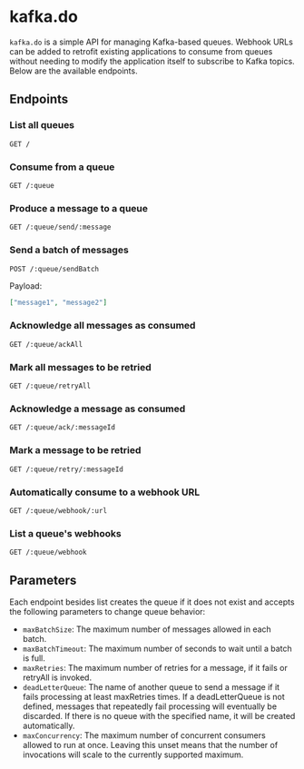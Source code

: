 # kafka.do

`kafka.do` is a simple API for managing Kafka-based queues. Webhook URLs can be added to retrofit existing applications to consume from queues without needing to modify the application itself to subscribe to Kafka topics. Below are the available endpoints.

## Endpoints

### List all queues

```http
GET /
```

### Consume from a queue

```http
GET /:queue
```

### Produce a message to a queue

```http
GET /:queue/send/:message
```

### Send a batch of messages

```http
POST /:queue/sendBatch
```

Payload:

```json
["message1", "message2"]
```

### Acknowledge all messages as consumed

```http
GET /:queue/ackAll
```

### Mark all messages to be retried

```http
GET /:queue/retryAll
```

### Acknowledge a message as consumed

```http
GET /:queue/ack/:messageId
```

### Mark a message to be retried

```http
GET /:queue/retry/:messageId
```

### Automatically consume to a webhook URL

```http
GET /:queue/webhook/:url
```

### List a queue's webhooks

```http
GET /:queue/webhook
```

## Parameters

Each endpoint besides list creates the queue if it does not exist and accepts the following parameters to change queue behavior:

- `maxBatchSize`: The maximum number of messages allowed in each batch.
- `maxBatchTimeout`: The maximum number of seconds to wait until a batch is full.
- `maxRetries`: The maximum number of retries for a message, if it fails or retryAll is invoked.
- `deadLetterQueue`: The name of another queue to send a message if it fails processing at least maxRetries times. If a deadLetterQueue is not defined, messages that repeatedly fail processing will eventually be discarded. If there is no queue with the specified name, it will be created automatically.
- `maxConcurrency`: The maximum number of concurrent consumers allowed to run at once. Leaving this unset means that the number of invocations will scale to the currently supported maximum.
